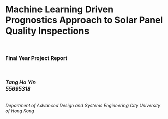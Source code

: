 <h1>Machine Learning Driven Prognostics Approach to Solar Panel Quality Inspections</h1>
<br>
<h3>Final Year Project Report</h3>
<br>
<h3><i>Tang Ho Yin <br> 55695318</i></h3>
<br>
<i>Department of Advanced Design and Systems Engineering City University of Hong Kong</i>
